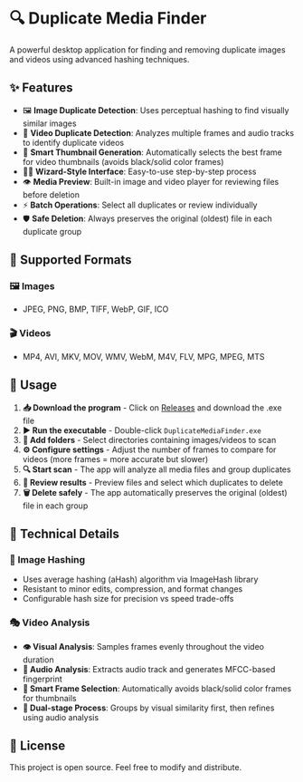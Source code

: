 # 🔍 Duplicate Media Finder

A powerful desktop application for finding and removing duplicate images and videos using advanced hashing techniques.

## ✨ Features

- 🖼️ **Image Duplicate Detection**: Uses perceptual hashing to find visually similar images
- 🎥 **Video Duplicate Detection**: Analyzes multiple frames and audio tracks to identify duplicate videos
- 🎯 **Smart Thumbnail Generation**: Automatically selects the best frame for video thumbnails (avoids black/solid color frames)
- 🧙‍♂️ **Wizard-Style Interface**: Easy-to-use step-by-step process
- 👁️ **Media Preview**: Built-in image and video player for reviewing files before deletion
- ⚡ **Batch Operations**: Select all duplicates or review individually
- 🛡️ **Safe Deletion**: Always preserves the original (oldest) file in each duplicate group

## 📁 Supported Formats

### 🖼️ Images
- JPEG, PNG, BMP, TIFF, WebP, GIF, ICO

### 🎬 Videos  
- MP4, AVI, MKV, MOV, WMV, WebM, M4V, FLV, MPG, MPEG, MTS

## 🚀 Usage

1. **📥 Download the program** - Click on [Releases](https://github.com/musairul/Duplicate-Media-Finder/releases) and download the .exe file
2. **▶️ Run the executable** - Double-click `DuplicateMediaFinder.exe`
3. **📂 Add folders** - Select directories containing images/videos to scan
4. **⚙️ Configure settings** - Adjust the number of frames to compare for videos (more frames = more accurate but slower)
5. **🔍 Start scan** - The app will analyze all media files and group duplicates
6. **👀 Review results** - Preview files and select which duplicates to delete
7. **🗑️ Delete safely** - The app automatically preserves the original (oldest) file in each group

## 🔧 Technical Details

### 🧮 Image Hashing
- Uses average hashing (aHash) algorithm via ImageHash library
- Resistant to minor edits, compression, and format changes
- Configurable hash size for precision vs speed trade-offs

### 🎭 Video Analysis
- **👁️ Visual Analysis**: Samples frames evenly throughout the video duration
- **🎵 Audio Analysis**: Extracts audio track and generates MFCC-based fingerprint
- **🎯 Smart Frame Selection**: Automatically avoids black/solid color frames for thumbnails
- **🔄 Dual-stage Process**: Groups by visual similarity first, then refines using audio analysis

## 📄 License

This project is open source. Feel free to modify and distribute.
